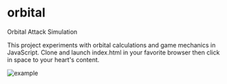 # orbital
Orbital Attack Simulation

This project experiments with orbital calculations and game mechanics in JavaScript. Clone and launch index.html in your favorite browser then click in space to your heart's content.

![example](https://user-images.githubusercontent.com/3308095/165212358-54fd5868-d24c-421d-8ec8-0a594e168bc9.png)

